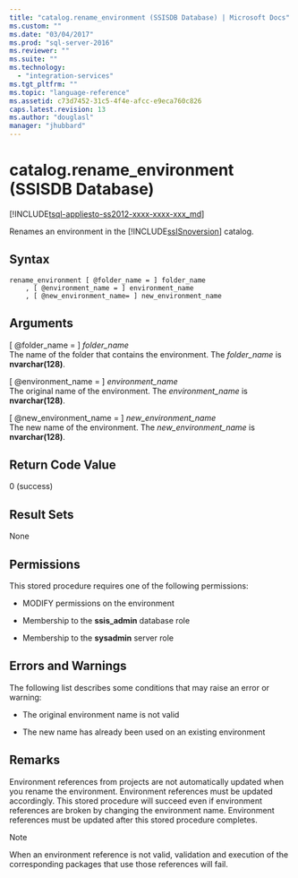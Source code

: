 ```yaml
---
title: "catalog.rename_environment (SSISDB Database) | Microsoft Docs"
ms.custom: ""
ms.date: "03/04/2017"
ms.prod: "sql-server-2016"
ms.reviewer: ""
ms.suite: ""
ms.technology: 
  - "integration-services"
ms.tgt_pltfrm: ""
ms.topic: "language-reference"
ms.assetid: c73d7452-31c5-4f4e-afcc-e9eca760c826
caps.latest.revision: 13
ms.author: "douglasl"
manager: "jhubbard"
---
```

# catalog.rename_environment (SSISDB Database)
[!INCLUDE[tsql-appliesto-ss2012-xxxx-xxxx-xxx_md](../../../integration-services/system/stored-procedures/includes/tsql-appliesto-ss2012-xxxx-xxxx-xxx-md.md)]

  Renames an environment in the [!INCLUDE[ssISnoversion](../../../advanced-analytics/r-services/includes/ssisnoversion-md.md)] catalog.  
  
## Syntax  
  
```tsql  
rename_environment [ @folder_name = ] folder_name  
    , [ @environment_name = ] environment_name  
    , [ @new_environment_name= ] new_environment_name  
```  
  
## Arguments  
 [ @folder_name = ] *folder_name*  
 The name of the folder that contains the environment. The *folder_name* is **nvarchar(128)**.  
  
 [ @environment_name = ] *environment_name*  
 The original name of the environment. The *environment_name* is **nvarchar(128)**.  
  
 [ @new_environment_name = ] *new_environment_name*  
 The new name of the environment. The *new_environment_name* is **nvarchar(128)**.  
  
## Return Code Value  
 0 (success)  
  
## Result Sets  
 None  
  
## Permissions  
 This stored procedure requires one of the following permissions:  
  
-   MODIFY permissions on the environment  
  
-   Membership to the **ssis_admin** database role  
  
-   Membership to the **sysadmin** server role  
  
## Errors and Warnings  
 The following list describes some conditions that may raise an error or warning:  
  
-   The original environment name is not valid  
  
-   The new name has already been used on an existing environment  
  
## Remarks  
 Environment references from projects are not automatically updated when you rename the environment. Environment references must be updated accordingly. This stored procedure will succeed even if environment references are broken by changing the environment name. Environment references must be updated after this stored procedure completes.  
  
> [!NOTE]  
>  When an environment reference is not valid, validation and execution of the corresponding packages that use those references will fail.  
  
  